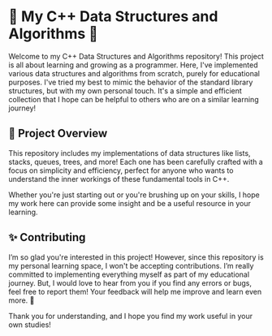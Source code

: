 # 🌸 My C++ Data Structures and Algorithms 🌸

Welcome to my C++ Data Structures and Algorithms repository! This project is all about learning and growing as a programmer. Here, I've implemented various data structures and algorithms from scratch, purely for educational purposes. I've tried my best to mimic the behavior of the standard library structures, but with my own personal touch. It's a simple and efficient collection that I hope can be helpful to others who are on a similar learning journey!

## 🚀 Project Overview

This repository includes my implementations of data structures like lists, stacks, queues, trees, and more! Each one has been carefully crafted with a focus on simplicity and efficiency, perfect for anyone who wants to understand the inner workings of these fundamental tools in C++.

Whether you're just starting out or you're brushing up on your skills, I hope my work here can provide some insight and be a useful resource in your learning.

## ✨ Contributing
I’m so glad you're interested in this project! However, since this repository is my personal learning space, I won't be accepting contributions. I’m really committed to implementing everything myself as part of my educational journey. But, I would love to hear from you if you find any errors or bugs, feel free to report them! Your feedback will help me improve and learn even more. 🌷

Thank you for understanding, and I hope you find my work useful in your own studies!